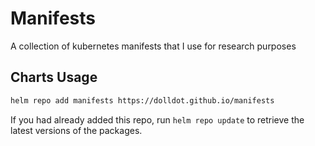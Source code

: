 # Manifests

A collection of kubernetes manifests that I use for research purposes

## Charts Usage

```bash
helm repo add manifests https://dolldot.github.io/manifests
```

If you had already added this repo, run `helm repo update` to retrieve
the latest versions of the packages.
